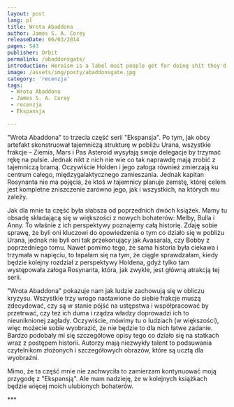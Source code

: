 ```yaml
---
layout: post
lang: pl
title: Wrota Abaddona
author: James S. A. Corey
releaseDate: 06/03/2014
pages: 543
publisher: Orbit
permalink: /abaddonsgate/
introduction: Heroism is a label most people get for doing shit they'd never do if they were really thinking about it.
image: /assets/img/posty/abaddonsgate.jpg
category: 'recenzja'
tags:
 - Wrota Abaddona
 - James S. A. Corey
 - recenzja
 - Ekspansja

---
```

  "Wrota Abaddona" to trzecia część serii "Ekspansja". Po tym, jak obcy artefakt skonstruował tajemniczą strukturę w pobliżu Urana, wszystkie frakcje – Ziemia, Mars i Pas Asteroid wysyłają swoje delegacje by trzymać rękę na pulsie. Jednak nikt z nich nie wie co tak naprawdę mają zrobić z tajemniczą bramą. Oczywiście Holden i jego załoga również zmierzają ku centrum całego, międzygalaktycznego zamieszania. Jednak kapitan Rosynanta nie ma pojęcia, że ktoś w tajemnicy planuje zemstę, której celem jest kompletne zniszczenie zarówno jego, jak i wszystkich, na których mu zależy. 

  Jak dla mnie ta część była słabsza od poprzednich dwóch książek. Mamy tu obsadę składającą się w większości z nowych bohaterów: Melby, Bulla i Anny. To właśnie z ich perspektywy poznajemy całą historię. Zdaję sobie sprawę, że byli oni kluczowi do opowiedzenia o tym co działo się w pobliżu Urana, jednak nie byli oni tak przekonujący jak Avasarala, czy Bobby z poprzedniego tomu. Nawet pomimo tego, że sama historia była ciekawa i trzymała w napięciu, to łapałam się na tym, że ciągle sprawdzałam, kiedy będzie kolejny rozdział z perspektywy Holdena, gdyż tylko tam występowała załoga Rosynanta, która, jak zwykle, jest główną atrakcją tej serii.

  "Wrota Abaddona" pokazuje nam jak ludzie zachowują się w obliczu kryzysu. Wszystkie trzy wrogo nastawione do siebie frakcje muszą zdecydować, czy są w stanie pójść na ustępstwa i współpracować by przetrwać, czy też ich duma i rządza władzy doprowadzi ich to nieuniknionej zagłady. Oczywiście, mówimy tu o ludziach (w większości), więc możecie sobie wyobrazić, że nie będzie to dla nich łatwe zadanie. Bardzo podobały mi się szczegółowe opisy tego co działo się na statkach wraz z postępem historii. Autorzy mają niezwykły talent to podsuwania czytelnikom złożonych i szczegółowych obrazów, które są ucztą dla wyobraźni.

  Mimo, że ta część mnie nie zachwyciła to zamierzam kontynuować moją przygodę z "Ekspansją". Ale mam nadzieję, że w kolejnych książkach będzie więcej moich ulubionych bohaterów.

  \*\*\*
